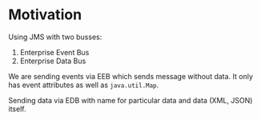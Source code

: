 # Motivation

Using JMS with two busses:

1. Enterprise Event Bus
2. Enterprise Data Bus

We are sending events via EEB which sends message without data.
It only has event attributes as well as `java.util.Map`.

Sending data via EDB with name for particular data and data (XML, JSON) itself.

